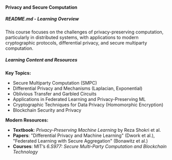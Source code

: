 #### **Privacy and Secure Computation**

##### README.md - Learning Overview
This course focuses on the challenges of privacy-preserving computation, particularly in distributed systems, with applications to modern cryptographic protocols, differential privacy, and secure multiparty computation.

##### Learning Content and Resources

**Key Topics:**
- Secure Multiparty Computation (SMPC)
- Differential Privacy and Mechanisms (Laplacian, Exponential)
- Oblivious Transfer and Garbled Circuits
- Applications in Federated Learning and Privacy-Preserving ML
- Cryptographic Techniques for Data Privacy (Homomorphic Encryption)
- Blockchain Security and Privacy

**Modern Resources:**

- **Textbook**: *Privacy-Preserving Machine Learning* by Reza Shokri et al.
- **Papers**: "Differential Privacy and Machine Learning" (Dwork et al.), "Federated Learning with Secure Aggregation" (Bonawitz et al.)
- **Courses**: MIT’s *6.S977: Secure Multi-Party Computation and Blockchain Technology*
